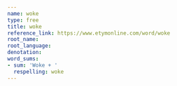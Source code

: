 ```yaml
---
name: woke
type: free
title: woke
reference_link: https://www.etymonline.com/word/woke
root_name: 
root_language: 
denotation: 
word_sums:
- sum: 'Woke + '
  respelling: woke
---
```

